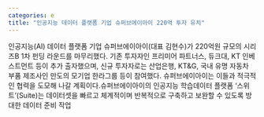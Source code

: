 ```yaml
---
categories: e
title: "인공지능 데이터 플랫폼 기업 슈퍼브에이아이 220억 투자 유치"
---
```

인공지능(AI) 데이터 플랫폼 기업 슈퍼브에이아이(대표 김현수)가 220억원 규모의 시리즈B 1차 펀딩 라운드를 마무리했다. 기존 투자자인 프리미어 파트너스, 듀크대, KT 인베스트먼트 등이 추가 출자했으며, 신규 투자자로는 산업은행, KT&G, 국내 유명 자동차 부품 제조사인 만도의 모기업 한라그룹 등이 참여했다. 슈퍼브에이아이는 이들과 적극적인 협력을 도모해 나갈 계획이다.슈퍼브에이아이의 인공지능 학습데이터 플랫폼 ‘스위트’(Suite)는 데이터셋을 빠르고 체계적이며 반복적으로 구축하고 보완할 수 있도록 방대한 데이터 준비 작업